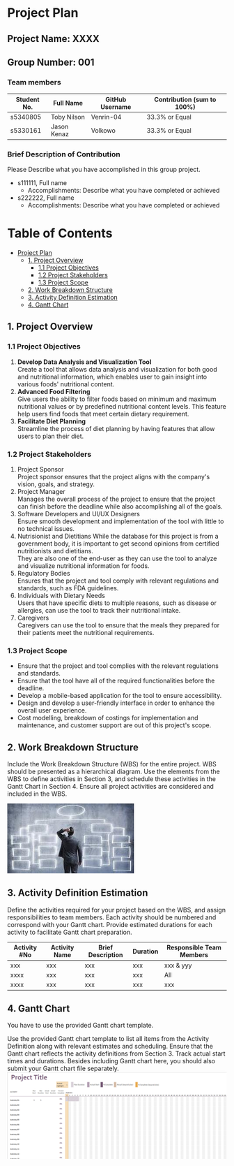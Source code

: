 # Project Plan

## Project Name: XXXX
## Group Number: 001

### Team members

| Student No. | Full Name | GitHub Username | Contribution (sum to 100%) | 
|-------------|-----------|-----------------|----------------------------|
| s5340805     | Toby Nilson | Venrin-04             | 33.3% or Equal             |
| s5330161     | Jason Kenaz | Volkowo             | 33.3% or Equal             | 

### Brief Description of Contribution

Please Describe what you have accomplished in this group project.
- s111111, Full name
  - Accomplishments: Describe what you have completed or achieved
- s222222, Full name
  - Accomplishments: Describe what you have completed or achieved

<div style="page-break-after: always;"></div>



# Table of Contents

* [Project Plan](#project-plan)
  * [1. Project Overview](#1-project-overview)
    * [1.1 Project Objectives](#11-project-objectives)
    * [1.2 Project Stakeholders](#12-project-stakeholders)
    * [1.3 Project Scope](#13-project-scope)
  * [2. Work Breakdown Structure](#2-work-breakdown-structure)
  * [3. Activity Definition Estimation](#3-activity-definition-estimation)
  * [4. Gantt Chart](#4-gantt-chart)


<div style="page-break-after: always;"></div>



## 1. Project Overview

### 1.1 Project Objectives
<!-- Establish objectives or goals that the project aims to achieve. -->
1. **Develop Data Analysis and Visualization Tool** \
Create a tool that allows data analysis and visualization for both good and nutritional information, which enables user to gain insight into various foods' nutritional content.
2. **Advanced Food Filtering** \
Give users the ability to filter foods based on minimum and maximum nutritional values or by predefined nutritional content levels. This feature help users find foods that meet certain dietary requirement.
3. **Facilitate Diet Planning** \
Streamline the process of diet planning by having features that allow users to plan their diet.

### 1.2 Project Stakeholders
<!-- Identify all key stakeholders involved in the project, including internal teams and potential end-users. -->
1. Project Sponsor\
Project sponsor ensures that the project aligns with the company's vision, goals, and strategy.
2. Project Manager\
Manages the overall process of the project to ensure that the project can finish before the deadline while also accomplishing all of the goals.
3. Software Developers and UI/UX Designers\
Ensure smooth development and implementation of the tool with little to no technical issues.
4. Nutrisionist and Dietitians
While the database for this project is from a government body, it is important to get second opinions from certified nutritionists and dietitians.\
They are also one of the end-user as they can use the tool to analyze and visualize nutritional information for foods.
5. Regulatory Bodies\
Ensures that the project and tool comply with relevant regulations and standards, such as FDA guidelines.
6. Individuals with Dietary Needs\
Users that have specific diets to multiple reasons, such as disease or allergies, can use the tool to track their nutritional intake.
7. Caregivers\
Caregivers can use the tool to ensure that the meals they prepared for their patients meet the nutritional requirements.

### 1.3 Project Scope
<!-- Define and manage what is included or excluded in the project and product. -->
- Ensure that the project and tool complies with the relevant regulations and standards.
- Ensure that the tool have all of the required functionalities before the deadline.
- Develop a mobile-based application for the tool to ensure accessibility.
- Design and develop a user-friendly interface in order to enhance the overall user experience.
- Cost modelling, breakdown of costings for implementation and maintenance, and customer support are out of this project's scope.

## 2. Work Breakdown Structure

Include the Work Breakdown Structure (WBS) for the entire project. WBS should be presented as a hierarchical diagram. Use the elements from the WBS to define activities in Section 3, and schedule these activities in the Gantt Chart in Section 4. Ensure all project activities are considered and included in the WBS.

![WBS](./WBS.jpg)

## 3. Activity Definition Estimation

Define the activities required for your project based on the WBS, and assign responsibilities to team members. Each activity should be numbered and correspond with your Gantt chart. Provide estimated durations for each activity to facilitate Gantt chart preparation.

| Activity #No | Activity Name | Brief Description | Duration | Responsible Team Members |
|--------------|---------------|-------------------|----------|--------------------------|
| xxx          | xxx           | xxx               | xxx      | xxx \& yyy               |
| xxxx         | xxx           | xxx               | xxx      | All                      |
| xxxx         | xxx           | xxx               | xxx      | xxx                      |

## 4. Gantt Chart
You have to use the provided Gantt chart template.  

Use the provided Gantt chart template to list all items from the Activity Definition along with relevant estimates 
and scheduling. Ensure that the Gantt chart reflects the activity definitions from Section 3. Track actual start 
times and durations. Besides including Gantt chart here, you should also submit your Gantt chart file separately.
![Gantt Chart](./Gantt_chart.png)

